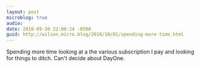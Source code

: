 ```yaml
---
layout: post
microblog: true
audio: 
date: 2018-09-30 22:00:24 -0500
guid: http://wilson.micro.blog/2018/10/01/spending-more-time.html
---
```

Spending more time looking at a the various subscription I pay and looking for things to ditch. Can't decide about DayOne. 
